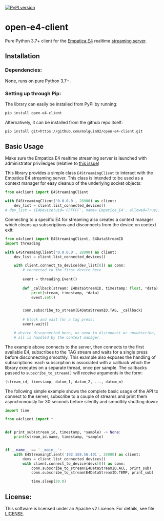 [![PyPI version](https://badge.fury.io/py/open-e4-client.svg)](https://badge.fury.io/py/open-e4-client)

# open-e4-client

Pure Python 3.7+ client for the [Empatica E4](https://www.empatica.com/research/e4/) realtime [streaming server](http://developer.empatica.com/windows-streaming-server.html).

## Installation
### Dependencies: 

None, runs on pure Python 3.7+.

### Setting up through Pip:

The library can easily be installed from PyPi by running:

```bash
pip install open-e4-client
```

Alternatively, it can be installed from the github repo itself:
```bash
pip install git+https://github.com/molguin92/open-e4-client.git
```

## Basic Usage

Make sure the Empatica E4 realtime streaming server is launched with administrator priviledges (relative to [this issue](https://github.com/Munroe-Meyer-Institute-VR-Laboratory/pyEmpatica/issues/1))

This library provides a simple class `E4StreamingClient` to interact with the Empatica E4 streaming server. This class is intended to be used as a context manager for easy cleanup of the underlying socket objects:

```python
from e4client import E4StreamingClient

with E4StreamingClient('0.0.0.0', 28000) as client:
    dev_list = client.list_connected_devices()
# dev_list = (E4Device(uid='FFFFFF', name='Empatica_E4', allowed=True), ...)
```

Connecting to a specific E4 for streaming also creates a context manager which cleans up subscriptions and disconnects from the device on context exit:

```python
from e4client import E4StreamingClient, E4DataStreamID
import threading

with E4StreamingClient('0.0.0.0', 28000) as client:
    dev_list = client.list_connected_devices()

    with client.connect_to_device(dev_list[0]) as conn:
        # connected to the first device here
        
        event = threading.Event()
    
        def _callback(stream: E4DataStreamID, timestamp: float, *data):
            print(stream, timestamp, *data)
            event.set()


        conn.subscribe_to_stream(E4DataStreamID.TAG, _callback)
        
        # block and wait for a tag press:
        event.wait()

    # device disconnected here, no need to disconnect or unsubscribe,
    # all is handled by the context manager. 
```

The example above connects to the server, then connects to the first available E4, subscribes to the TAG stream and waits for a single press before disconnecting smoothly.
This example also exposes the handling of subscriptions: each subscription is  associated with a callback which the library executes on a separate thread, once per sample. The callbacks passed to `subscribe_to_stream()` will receive arguments in the form:
```python
(stream_id, timestamp, datum_1, datum_2, ..., datum_n)
```

The following simple example shows the complete basic usage of the API to connect to the server, subscribe to a couple of streams and print them asynchronously for 30 seconds before silently and smoothly shutting down:

```python
import time

from e4client import *


def print_sub(stream_id, timestamp, *sample) -> None:
    print(stream_id.name, timestamp, *sample)


if __name__ == '__main__':
    with E4StreamingClient('192.168.56.101', 28000) as client:
        devs = client.list_connected_devices()
        with client.connect_to_device(devs[0]) as conn:
            conn.subscribe_to_stream(E4DataStreamID.ACC, print_sub)
            conn.subscribe_to_stream(E4DataStreamID.TEMP, print_sub)

            time.sleep(30.0)
```

## License:

This software is licensed under an Apache v2 License.
For details, see file [LICENSE](./LICENSE).

